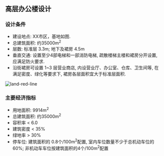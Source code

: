 ## 高层办公楼设计

### 设计条件
+ 建设地点: XX市区，基地如图.
+ 总建筑面积: 约35000m<sup>2</sup>
+ 层数: 标准层 3.3m; 地下及裙房 4.5m
+ 垂直交通: 设置至少4部电梯和一部消防电梯, 疏散楼梯主楼和裙房分开设置, 应满足防火要求.
+ 沿街裙房可设置 1~3 层营业商店, 内设营业厅、办公室、仓库、卫生间等, 在满足密度、绿化等要求下, 裙房各层面积宜大于标准层面积.

![land-red-line](yongdihongxian)

### 主要经济指标
+ 用地面积: 9914m<sup>2</sup>
+ 总建筑面积: 约35000m<sup>2</sup>
+ 容积率 &lt; 6.0
+ 建筑密度 &lt; 35%
+ 绿地率 &gt; 30%
+ 停车位: 建筑面积的 0.8个/100m<sup>2</sup>配置, 室内车位数量不少于总机动车位的60%; 非机动车车位按建筑面积的4个/100m<sup>2</sup>配置

[yongdihongxian]:./imgs/land-read-line.png "用地红线"
